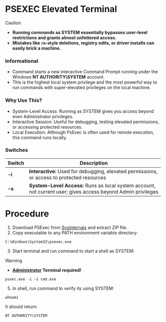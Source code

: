 # PSEXEC Elevated Terminal

> [!CAUTION]
> - **Running commands as SYSTEM essentially bypasses user-level restrictions and grants almost unfettered access.**
> - **Mistakes like `rm`-style deletions, registry edits, or driver installs can easily brick a machine.**


### Informational
- Command starts a new interactive Command Prompt running under the Windows **NT AUTHORITY\SYSTEM** account.
- This is the highest local system privilege and the most powerful way to run commands with super-elevated privileges on the local machine.

### Why Use This?
- System-Level Access: Running as SYSTEM gives you access beyond even Administrator privileges.
- Interactive Session: Useful for debugging, testing elevated permissions, or accessing protected resources.
- Local Execution: Although PsExec is often used for remote execution, this command runs locally.

###  Switches
| Switch        | Description
| ------------- | ------------- |
| **-i**  |  **Interactive:** Used for debugging, elevated permissions, or access to protected resources |
| **-s** |  **System-Level Access:** Runs as local system account, not current user; gives access beyond Admin privileges |



# Procedure
1. Download PSExec from [Sysinternals](https://learn.microsoft.com/en-us/sysinternals/downloads/psexec) and extract ZIP file.
2. Copy executable to any PATH environment variable directory:
```
C:\Windows\System32\psexec.exe
```
3. Start terminal and run command to start a shell as SYSTEM:
> [!WARNING]
> - **<ins>Administrator</ins> Terminal required!**
```
psxec.exe -i -s cmd.exe
```
5. In shell, run command to verify its using SYSTEM:
```
whoami
```
  It should return:
```
NT AUTHORITY\SYSTEM
```







